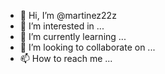 - 👋 Hi, I’m @martinez22z
- 👀 I’m interested in ...
- 🌱 I’m currently learning ...
- 💞️ I’m looking to collaborate on ...
- 📫 How to reach me ...

<!---
martinez22z/martinez22z is a ✨ special ✨ repository because its `README.md` (this file) appears on your GitHub profile.
You can click the Preview link to take a look at your changes.
--->
